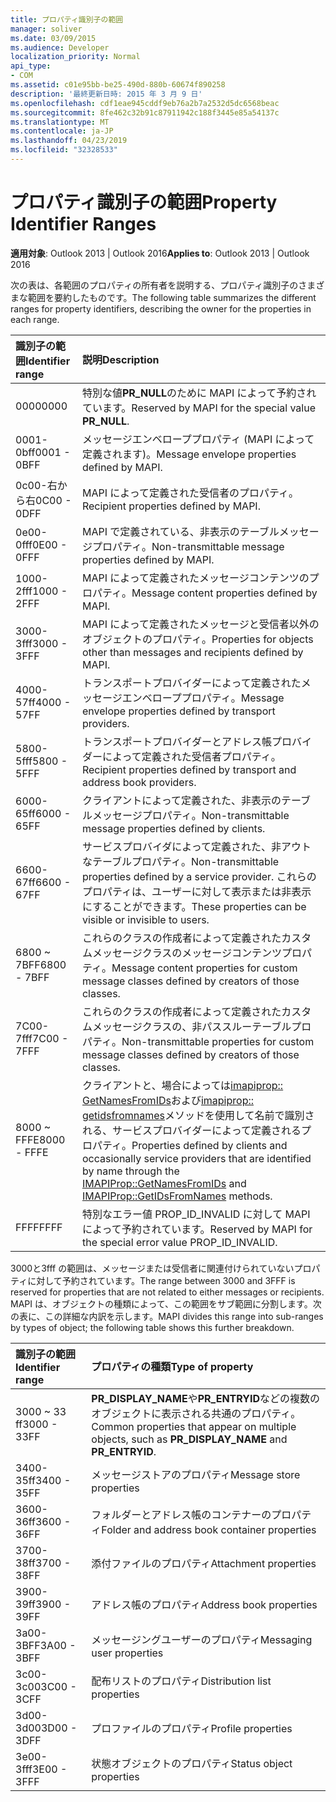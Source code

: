 ```yaml
---
title: プロパティ識別子の範囲
manager: soliver
ms.date: 03/09/2015
ms.audience: Developer
localization_priority: Normal
api_type:
- COM
ms.assetid: c01e95bb-be25-490d-880b-60674f890258
description: '最終更新日時: 2015 年 3 月 9 日'
ms.openlocfilehash: cdf1eae945cddf9eb76a2b7a2532d5dc6568beac
ms.sourcegitcommit: 8fe462c32b91c87911942c188f3445e85a54137c
ms.translationtype: MT
ms.contentlocale: ja-JP
ms.lasthandoff: 04/23/2019
ms.locfileid: "32328533"
---
```

# <a name="property-identifier-ranges"></a><span data-ttu-id="a410a-103">プロパティ識別子の範囲</span><span class="sxs-lookup"><span data-stu-id="a410a-103">Property Identifier Ranges</span></span>

  
  
<span data-ttu-id="a410a-104">**適用対象**: Outlook 2013 | Outlook 2016</span><span class="sxs-lookup"><span data-stu-id="a410a-104">**Applies to**: Outlook 2013 | Outlook 2016</span></span> 
  
<span data-ttu-id="a410a-105">次の表は、各範囲のプロパティの所有者を説明する、プロパティ識別子のさまざまな範囲を要約したものです。</span><span class="sxs-lookup"><span data-stu-id="a410a-105">The following table summarizes the different ranges for property identifiers, describing the owner for the properties in each range.</span></span>
  
|<span data-ttu-id="a410a-106">**識別子の範囲**</span><span class="sxs-lookup"><span data-stu-id="a410a-106">**Identifier range**</span></span>|<span data-ttu-id="a410a-107">**説明**</span><span class="sxs-lookup"><span data-stu-id="a410a-107">**Description**</span></span>|
|:-----|:-----|
|<span data-ttu-id="a410a-108">0000</span><span class="sxs-lookup"><span data-stu-id="a410a-108">0000</span></span>  <br/> |<span data-ttu-id="a410a-109">特別な値**PR_NULL**のために MAPI によって予約されています。</span><span class="sxs-lookup"><span data-stu-id="a410a-109">Reserved by MAPI for the special value **PR_NULL**.</span></span>  <br/> |
|<span data-ttu-id="a410a-110">0001-0bff</span><span class="sxs-lookup"><span data-stu-id="a410a-110">0001 - 0BFF</span></span>  <br/> |<span data-ttu-id="a410a-111">メッセージエンベローププロパティ (MAPI によって定義されます)。</span><span class="sxs-lookup"><span data-stu-id="a410a-111">Message envelope properties defined by MAPI.</span></span>  <br/> |
|<span data-ttu-id="a410a-112">0c00-右から右</span><span class="sxs-lookup"><span data-stu-id="a410a-112">0C00 - 0DFF</span></span>  <br/> |<span data-ttu-id="a410a-113">MAPI によって定義された受信者のプロパティ。</span><span class="sxs-lookup"><span data-stu-id="a410a-113">Recipient properties defined by MAPI.</span></span>  <br/> |
|<span data-ttu-id="a410a-114">0e00-0fff</span><span class="sxs-lookup"><span data-stu-id="a410a-114">0E00 - 0FFF</span></span>  <br/> |<span data-ttu-id="a410a-115">MAPI で定義されている、非表示のテーブルメッセージプロパティ。</span><span class="sxs-lookup"><span data-stu-id="a410a-115">Non-transmittable message properties defined by MAPI.</span></span>  <br/> |
|<span data-ttu-id="a410a-116">1000-2fff</span><span class="sxs-lookup"><span data-stu-id="a410a-116">1000 - 2FFF</span></span>  <br/> |<span data-ttu-id="a410a-117">MAPI によって定義されたメッセージコンテンツのプロパティ。</span><span class="sxs-lookup"><span data-stu-id="a410a-117">Message content properties defined by MAPI.</span></span>  <br/> |
|<span data-ttu-id="a410a-118">3000-3fff</span><span class="sxs-lookup"><span data-stu-id="a410a-118">3000 - 3FFF</span></span>  <br/> |<span data-ttu-id="a410a-119">MAPI によって定義されたメッセージと受信者以外のオブジェクトのプロパティ。</span><span class="sxs-lookup"><span data-stu-id="a410a-119">Properties for objects other than messages and recipients defined by MAPI.</span></span>  <br/> |
|<span data-ttu-id="a410a-120">4000-57ff</span><span class="sxs-lookup"><span data-stu-id="a410a-120">4000 - 57FF</span></span>  <br/> |<span data-ttu-id="a410a-121">トランスポートプロバイダーによって定義されたメッセージエンベローププロパティ。</span><span class="sxs-lookup"><span data-stu-id="a410a-121">Message envelope properties defined by transport providers.</span></span>  <br/> |
|<span data-ttu-id="a410a-122">5800-5fff</span><span class="sxs-lookup"><span data-stu-id="a410a-122">5800 - 5FFF</span></span>  <br/> |<span data-ttu-id="a410a-123">トランスポートプロバイダーとアドレス帳プロバイダーによって定義された受信者プロパティ。</span><span class="sxs-lookup"><span data-stu-id="a410a-123">Recipient properties defined by transport and address book providers.</span></span>  <br/> |
|<span data-ttu-id="a410a-124">6000-65ff</span><span class="sxs-lookup"><span data-stu-id="a410a-124">6000 - 65FF</span></span>  <br/> |<span data-ttu-id="a410a-125">クライアントによって定義された、非表示のテーブルメッセージプロパティ。</span><span class="sxs-lookup"><span data-stu-id="a410a-125">Non-transmittable message properties defined by clients.</span></span>  <br/> |
|<span data-ttu-id="a410a-126">6600-67ff</span><span class="sxs-lookup"><span data-stu-id="a410a-126">6600 - 67FF</span></span>  <br/> |<span data-ttu-id="a410a-127">サービスプロバイダによって定義された、非アウトなテーブルプロパティ。</span><span class="sxs-lookup"><span data-stu-id="a410a-127">Non-transmittable properties defined by a service provider.</span></span> <span data-ttu-id="a410a-128">これらのプロパティは、ユーザーに対して表示または非表示にすることができます。</span><span class="sxs-lookup"><span data-stu-id="a410a-128">These properties can be visible or invisible to users.</span></span>  <br/> |
|<span data-ttu-id="a410a-129">6800 ~ 7BFF</span><span class="sxs-lookup"><span data-stu-id="a410a-129">6800 - 7BFF</span></span>  <br/> |<span data-ttu-id="a410a-130">これらのクラスの作成者によって定義されたカスタムメッセージクラスのメッセージコンテンツプロパティ。</span><span class="sxs-lookup"><span data-stu-id="a410a-130">Message content properties for custom message classes defined by creators of those classes.</span></span>  <br/> |
|<span data-ttu-id="a410a-131">7C00-7fff</span><span class="sxs-lookup"><span data-stu-id="a410a-131">7C00 - 7FFF</span></span>  <br/> |<span data-ttu-id="a410a-132">これらのクラスの作成者によって定義されたカスタムメッセージクラスの、非パススルーテーブルプロパティ。</span><span class="sxs-lookup"><span data-stu-id="a410a-132">Non-transmittable properties for custom message classes defined by creators of those classes.</span></span>  <br/> |
|<span data-ttu-id="a410a-133">8000 ~ FFFE</span><span class="sxs-lookup"><span data-stu-id="a410a-133">8000 - FFFE</span></span>  <br/> |<span data-ttu-id="a410a-134">クライアントと、場合によっては[imapiprop:: GetNamesFromIDs](imapiprop-getnamesfromids.md)および[imapiprop:: getidsfromnames](imapiprop-getidsfromnames.md)メソッドを使用して名前で識別される、サービスプロバイダーによって定義されるプロパティ。</span><span class="sxs-lookup"><span data-stu-id="a410a-134">Properties defined by clients and occasionally service providers that are identified by name through the [IMAPIProp::GetNamesFromIDs](imapiprop-getnamesfromids.md) and [IMAPIProp::GetIDsFromNames](imapiprop-getidsfromnames.md) methods.</span></span>  <br/> |
|<span data-ttu-id="a410a-135">FFFF</span><span class="sxs-lookup"><span data-stu-id="a410a-135">FFFF</span></span>  <br/> |<span data-ttu-id="a410a-136">特別なエラー値 PROP_ID_INVALID に対して MAPI によって予約されています。</span><span class="sxs-lookup"><span data-stu-id="a410a-136">Reserved by MAPI for the special error value PROP_ID_INVALID.</span></span>  <br/> |
   
<span data-ttu-id="a410a-137">3000と3fff の範囲は、メッセージまたは受信者に関連付けられていないプロパティに対して予約されています。</span><span class="sxs-lookup"><span data-stu-id="a410a-137">The range between 3000 and 3FFF is reserved for properties that are not related to either messages or recipients.</span></span> <span data-ttu-id="a410a-138">MAPI は、オブジェクトの種類によって、この範囲をサブ範囲に分割します。次の表に、この詳細な内訳を示します。</span><span class="sxs-lookup"><span data-stu-id="a410a-138">MAPI divides this range into sub-ranges by types of object; the following table shows this further breakdown.</span></span> 
  
|<span data-ttu-id="a410a-139">**識別子の範囲**</span><span class="sxs-lookup"><span data-stu-id="a410a-139">**Identifier range**</span></span>|<span data-ttu-id="a410a-140">**プロパティの種類**</span><span class="sxs-lookup"><span data-stu-id="a410a-140">**Type of property**</span></span>|
|:-----|:-----|
|<span data-ttu-id="a410a-141">3000 ~ 33 ff</span><span class="sxs-lookup"><span data-stu-id="a410a-141">3000 - 33FF</span></span>  <br/> |<span data-ttu-id="a410a-142">**PR_DISPLAY_NAME**や**PR_ENTRYID**などの複数のオブジェクトに表示される共通のプロパティ。</span><span class="sxs-lookup"><span data-stu-id="a410a-142">Common properties that appear on multiple objects, such as **PR_DISPLAY_NAME** and **PR_ENTRYID**.</span></span>  <br/> |
|<span data-ttu-id="a410a-143">3400-35ff</span><span class="sxs-lookup"><span data-stu-id="a410a-143">3400 - 35FF</span></span>  <br/> |<span data-ttu-id="a410a-144">メッセージストアのプロパティ</span><span class="sxs-lookup"><span data-stu-id="a410a-144">Message store properties</span></span>  <br/> |
|<span data-ttu-id="a410a-145">3600-36ff</span><span class="sxs-lookup"><span data-stu-id="a410a-145">3600 - 36FF</span></span>  <br/> |<span data-ttu-id="a410a-146">フォルダーとアドレス帳のコンテナーのプロパティ</span><span class="sxs-lookup"><span data-stu-id="a410a-146">Folder and address book container properties</span></span>  <br/> |
|<span data-ttu-id="a410a-147">3700-38ff</span><span class="sxs-lookup"><span data-stu-id="a410a-147">3700 - 38FF</span></span>  <br/> |<span data-ttu-id="a410a-148">添付ファイルのプロパティ</span><span class="sxs-lookup"><span data-stu-id="a410a-148">Attachment properties</span></span>  <br/> |
|<span data-ttu-id="a410a-149">3900-39ff</span><span class="sxs-lookup"><span data-stu-id="a410a-149">3900 - 39FF</span></span>  <br/> |<span data-ttu-id="a410a-150">アドレス帳のプロパティ</span><span class="sxs-lookup"><span data-stu-id="a410a-150">Address book properties</span></span>  <br/> |
|<span data-ttu-id="a410a-151">3a00-3BFF</span><span class="sxs-lookup"><span data-stu-id="a410a-151">3A00 - 3BFF</span></span>  <br/> |<span data-ttu-id="a410a-152">メッセージングユーザーのプロパティ</span><span class="sxs-lookup"><span data-stu-id="a410a-152">Messaging user properties</span></span>  <br/> |
|<span data-ttu-id="a410a-153">3c00-3c00</span><span class="sxs-lookup"><span data-stu-id="a410a-153">3C00 - 3CFF</span></span>  <br/> |<span data-ttu-id="a410a-154">配布リストのプロパティ</span><span class="sxs-lookup"><span data-stu-id="a410a-154">Distribution list properties</span></span>  <br/> |
|<span data-ttu-id="a410a-155">3d00-3d00</span><span class="sxs-lookup"><span data-stu-id="a410a-155">3D00 - 3DFF</span></span>  <br/> |<span data-ttu-id="a410a-156">プロファイルのプロパティ</span><span class="sxs-lookup"><span data-stu-id="a410a-156">Profile properties</span></span>  <br/> |
|<span data-ttu-id="a410a-157">3e00-3fff</span><span class="sxs-lookup"><span data-stu-id="a410a-157">3E00 - 3FFF</span></span>  <br/> |<span data-ttu-id="a410a-158">状態オブジェクトのプロパティ</span><span class="sxs-lookup"><span data-stu-id="a410a-158">Status object properties</span></span>  <br/> |
   

